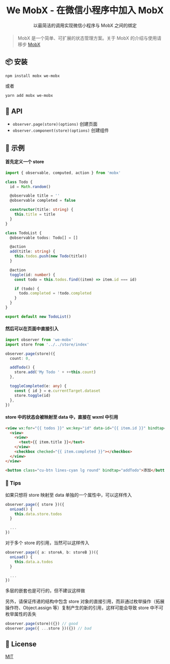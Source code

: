 <h1 align="center">We MobX - 在微信小程序中加入 MobX</h1>

<div align="center">以最简洁的调用实现微信小程序与 MobX 之间的绑定</div>

####

> MobX 是一个简单、可扩展的状态管理方案。关于 MobX 的介绍与使用请移步 [MobX](https://mobx.js.org/README.html)

## 📦 安装

```
npm install mobx we-mobx
```

或者

```
yarn add mobx we-mobx
```

## 📖 API

- `observer.page(store)(options)` 创建页面
- `observer.component(store)(options)` 创建组件

## 🏀 示例

#### 首先定义一个 store

```ts
import { observable, computed, action } from 'mobx'

class Todo {
  id = Math.random()

  @observable title = ''
  @observable completed = false

  constructor(title: string) {
    this.title = title
  }
}

class TodoList {
  @observable todos: Todo[] = []

  @action
  add(title: string) {
    this.todos.push(new Todo(title))
  }

  @action
  toggle(id: number) {
    const todo = this.todos.find((item) => item.id === id)

    if (todo) {
      todo.completed = !todo.completed
    }
  }
}

export default new TodoList()
```

#### 然后可以在页面中直接引入

```ts
import observer from 'we-mobx'
import store from '../../store/index'

observer.page(store)({
  count: 0,

  addTodo() {
    store.add('My Todo ' + ++this.count)
  },

  toggleCompleted(e: any) {
    const { id } = e.currentTarget.dataset
    store.toggle(id)
  },
})
```

#### store 中的状态会被映射至 data 中，直接在 wxml 中引用

```html
<view wx:for="{{ todos }}" wx:key="id" data-id="{{ item.id }}" bindtap="toggleCompleted">
  <view>
    <view>
      <text>{{ item.title }}</text>
    </view>
    <checkbox checked="{{ item.completed }}"></checkbox>
  </view>
</view>

<button class="cu-btn lines-cyan lg round" bindtap="addTodo">添加</button>
```

### 🌟 Tips

如果只想将 store 映射至 data 单独的一个属性中，可以这样传入

```ts
observer.page({ store })({
  onLoad() {
    this.data.store.todos
  }

  ...
})
```

对于多个 store 的引用，当然可以这样传入

```ts
observer.page({ a: storeA, b: storeB })({
  onLoad() {
    this.data.a.todos
  }

  ...
})
```

多层的嵌套也是可行的，但不建议这样做

另外，请保证传递的结构中包含 store 对象的直接引用，而非通过枚举操作（拓展操作符、Object.assign 等）复制产生的新的引用，这样可能会导致 store 中不可枚举属性的丢失

```ts
observer.page(store)({}) // good
observer.page({ ...store })({}) // bad
```

## 📄 License

[MIT](https://github.com/clancysong/we-mobx/blob/master/LICENSE)
